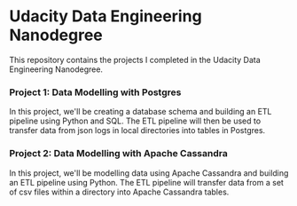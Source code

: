 # Udacity Data Engineering Nanodegree
This repository contains the projects I completed in the Udacity Data Engineering Nanodegree.

### Project 1: Data Modelling with Postgres
In this project, we'll be creating a database schema and building an ETL pipeline using Python and SQL. The ETL pipeline will then be used to transfer data from json logs in local directories into tables in Postgres.

### Project 2: Data Modelling with Apache Cassandra
In this project, we'll be modelling data using Apache Cassandra and building an ETL pipeline using Python. The ETL pipeline will transfer data from a set of csv files within a directory into Apache Cassandra tables.
